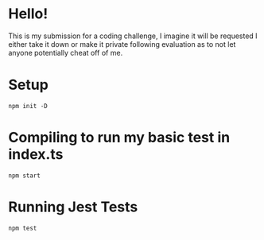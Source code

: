 # Hello!

This is my submission for a coding challenge, I imagine it will be requested I either take it down or make it private following evaluation as to not let anyone potentially cheat off of me.

# Setup

`npm init -D`

# Compiling to run my basic test in index.ts

`npm start`

# Running Jest Tests

`npm test`
